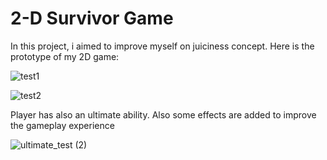 # 2-D Survivor Game
 
<p>In this project, i aimed to improve myself on juiciness concept. Here is the prototype of my 2D game: </p>

![test1](https://github.com/omeralpcolak/2DSurvivor/assets/112391850/90a161d0-4c6d-4db1-aab5-193248066425)


![test2](https://github.com/omeralpcolak/2DSurvivor/assets/112391850/c03d88a9-32f6-4846-aa5a-d1d820e0b2e4)


<p>Player has also an ultimate ability. Also some effects are added to improve the gameplay experience </p>

![ultimate_test (2)](https://github.com/omeralpcolak/2DSurvivor/assets/112391850/e1fa351d-7ebb-4d61-84eb-53160c2e933e)
